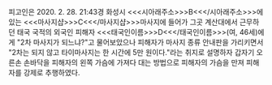피고인은 2020. 2. 28. 21:43경 화성시 <<<시아래주소>>>B<<</시아래주소>>>에 있는 <<<마사지샵>>>C<<</마사지샵>>>마사지에 들어가 그곳 계산대에서 근무하던 태국 국적의 외국인 피해자 <<<태국인이름>>>D<<</태국인이름>>>(여, 46세)에게 "2차 마사지가 되느냐?"고 물어보았으나 피해자가 마사지 종류 안내판을 가리키면서 "2차는 되지 않고 타이마사지는 한 시간에 5만 원이다."라는 취지로 설명하자 갑자기 오른손 손바닥을 피해자의 왼쪽 가슴에 가져다 대는 방법으로 피해자의 가슴을 만져 피해자를 강제로 추행하였다.
